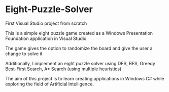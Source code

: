 # Eight-Puzzle-Solver
First Visual Studio project from scratch

This is a simple eight puzzle game created as a Windows Presentation Foundation application in Visual Studio

The game gives the option to randomize the board and give the user a change to solve it

Additionally, I implement an eight puzzle solver using DFS, BFS, Greedy Best-First Search, A* Search (using multiple heuristics)

The aim of this project is to learn creating applications in Windows C# while exploring the field of Artificial Intelligence.
